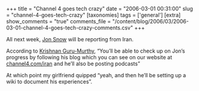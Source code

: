 +++
title = "Channel 4 goes tech crazy"
date = "2006-03-01 00:31:00"
slug = "channel-4-goes-tech-crazy"
[taxonomies]
tags = ['general']
[extra]
show_comments = "true"
comments_file = "/content/blog/2006/03/2006-03-01-channel-4-goes-tech-crazy-comments.csv"
+++

All next week, [Jon Snow](http://en.wikipedia.org/wiki/Jon_Snow) will be reporting from Iran.

According to [Krishnan Guru-Murthy](http://en.wikipedia.org/wiki/Krishnan_Guru-Murthy), “You’ll be able to check up on Jon’s progress by following his blog which you can see on our website at [channel4.com/iran](http://www.channel4.com/iran) and he’ll also be posting podcasts”

At which point my girlfriend quipped “yeah, and then he’ll be setting up a wiki to document his experiences”.
